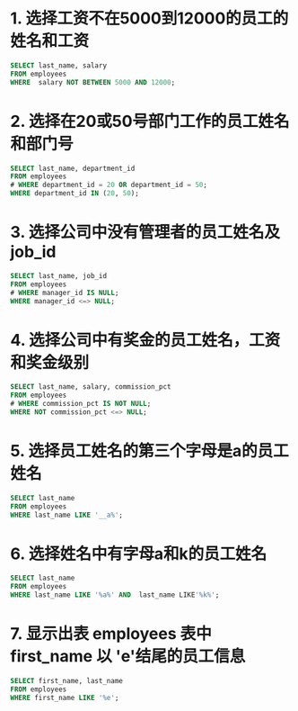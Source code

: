# 1. 选择工资不在5000到12000的员工的姓名和工资
```sql
SELECT last_name, salary
FROM employees
WHERE  salary NOT BETWEEN 5000 AND 12000;
```



# 2. 选择在20或50号部门工作的员工姓名和部门号
```sql
SELECT last_name, department_id
FROM employees
# WHERE department_id = 20 OR department_id = 50;
WHERE department_id IN (20, 50);
```



# 3. 选择公司中没有管理者的员工姓名及job_id
```sql
SELECT last_name, job_id
FROM employees
# WHERE manager_id IS NULL;
WHERE manager_id <=> NULL;
```



# 4. 选择公司中有奖金的员工姓名，工资和奖金级别
```sql
SELECT last_name, salary, commission_pct
FROM employees
# WHERE commission_pct IS NOT NULL;
WHERE NOT commission_pct <=> NULL;
```



# 5. 选择员工姓名的第三个字母是a的员工姓名
```sql
SELECT last_name
FROM employees
WHERE last_name LIKE '__a%';
```



# 6. 选择姓名中有字母a和k的员工姓名
```sql
SELECT last_name
FROM employees
WHERE last_name LIKE '%a%' AND  last_name LIKE'%k%';
```



# 7. 显示出表 employees 表中 first_name 以 'e'结尾的员工信息
```sql
SELECT first_name, last_name
FROM employees
WHERE first_name LIKE '%e';
```

